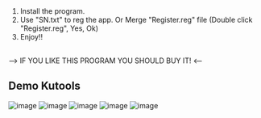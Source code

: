##
1. Install the program.
2. Use "SN.txt" to reg the app. Or Merge "Register.reg" file (Double click "Register.reg", Yes, Ok)
3. Enjoy!!

##
--> IF YOU LIKE THIS PROGRAM YOU SHOULD BUY IT! <--

## Demo Kutools
![image](https://github.com/user-attachments/assets/ffab75fc-0e0e-4ac2-b464-e6057c9e2d80)
![image](https://github.com/user-attachments/assets/edceb1c9-ac94-44ad-80e2-dbfe94b54698)
![image](https://github.com/user-attachments/assets/16cfe72c-0a5a-4d59-a963-f361bb29fc21)
![image](https://github.com/user-attachments/assets/82a52acc-3675-4cf4-b08d-4f076233c431)
![image](https://github.com/user-attachments/assets/8ba08b53-0941-4288-8af0-661c40a5d034)
